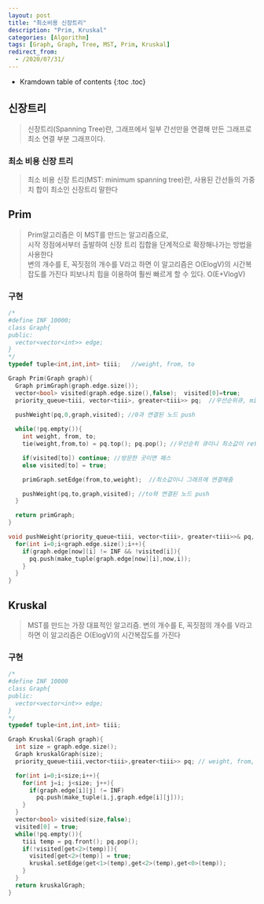 ```yaml
---
layout: post
title: "최소비용 신장트리"
description: "Prim, Kruskal"
categories: [Algorithm]
tags: [Graph, Graph, Tree, MST, Prim, Kruskal]
redirect_from:
  - /2020/07/31/
---
```


* Kramdown table of contents
{:toc .toc}

## 신장트리
> 신장트리(Spanning Tree)란, 그래프에서 일부 간선만을 연결해 만든 그래프로
> 최소 연결 부분 그래프이다.

### 최소 비용 신장 트리
> 최소 비용 신장 트리(MST: minimum spanning tree)란, 사용된 간선들의 가중치 합이 최소인 신장트리 말한다    

## Prim
> Prim알고리즘은 이 MST를 만드는 알고리즘으로,    
> 시작 정점에서부터 출발하여 신장 트리 집합을 단계적으로 확장해나가는 방법을 사용한다    
> 변의 개수를 E, 꼭짓점의 개수를 V라고 하면 이 알고리즘은 O(ElogV)의 시간복잡도를 가진다
> 피보나치 힙을 이용하여 훨씬 빠르게 할 수 있다. O(E+VlogV)


### 구현
~~~ c++
/*
#define INF 10000;
class Graph{
public:
  vector<vector<int>> edge;
}
*/
typedef tuple<int,int,int> tiii;   //weight, from, to

Graph Prim(Graph graph){
  Graph primGraph(graph.edge.size());
  vector<bool> visited(graph.edge.size(),false);  visited[0]=true;
  priority_queue<tiii, vector<tiii>, greater<tiii>> pq;  //우선순위큐, min heap
    
  pushWeight(pq,0,graph,visited); //0과 연결된 노드 push

  while(!pq.empty()){
    int weight, from, to;
    tie(weight,from,to) = pq.top(); pq.pop(); //우선순위 큐이니 최소값이 return

    if(visited[to]) continue; //방문한 곳이면 패스
    else visited[to] = true;

    primGraph.setEdge(from,to,weight);  //최소값이니 그래프에 연결해줌

    pushWeight(pq,to,graph,visited); //to와 연결된 노드 push
  }

  return primGraph;
}

void pushWeight(priority_queue<tiii, vector<tiii>, greater<tiii>>& pq, int now ,Graph graph, vector<bool> visited){
  for(int i=0;i<graph.edge.size();i++){
    if(graph.edge[now][i] != INF && !visited[i]){
      pq.push(make_tuple(graph.edge[now][i],now,i));
    }
  }
}
~~~


## Kruskal
> MST를 만드는 가장 대표적인 알고리즘. 
> 변의 개수를 E, 꼭짓점의 개수를 V라고 하면 이 알고리즘은 O(ElogV)의 시간복잡도를 가진다

### 구현
~~~ c++
/*
#define INF 10000
class Graph{
public:
  vector<vector<int>> edge;
}
*/
typedef tuple<int,int,int> tiii;

Graph Kruskal(Graph graph){
  int size = graph.edge.size();
  Graph kruskalGraph(size);
  priority_queue<tiii,vector<tiii>,greater<tiii>> pq; // weight, from, to

  for(int i=0;i<size;i++){
    for(int j=i; j<size; j++){
      if(graph.edge[i][j] != INF) 
        pq.push(make_tuple(i,j,graph.edge[i][j]));
    }
  }
  vector<bool> visited(size,false);
  visited[0] = true;
  while(!pq.empty()){
    tiii temp = pq.front(); pq.pop();
    if(!visited[get<2>(temp)]){
      visited[get<2>(temp)] = true;
      kruskal.setEdge(get<1>(temp),get<2>(temp),get<0>(temp));
    }
  }
  return kruskalGraph;
}

~~~
